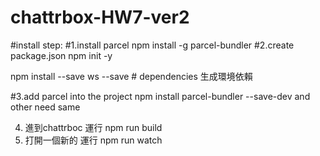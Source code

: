 # chattrbox-HW7-ver2

#install step:
#1.install parcel
npm install -g parcel-bundler
#2.create package.json
npm init -y

npm install --save ws
--save # dependencies 生成環境依賴

#3.add parcel into the project
npm install parcel-bundler --save-dev
and other need same


4. 進到chattrboc 運行
npm run build
5. 打開一個新的 運行
npm run watch
